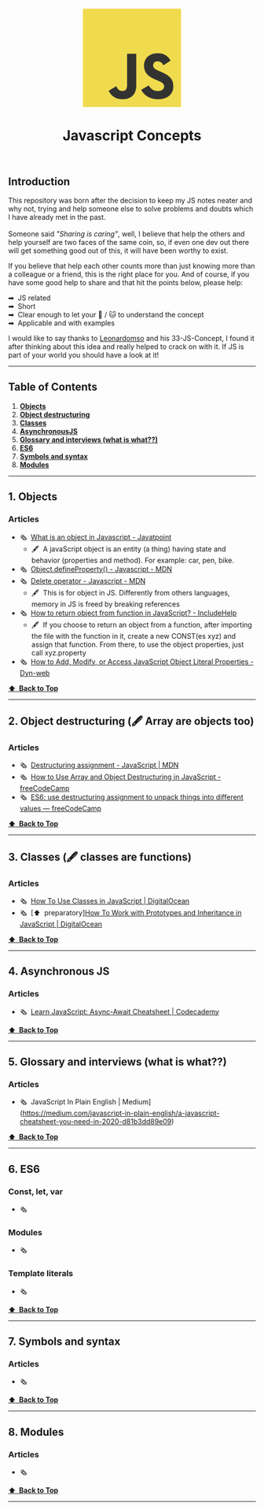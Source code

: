 <h1 align="center">
<br>
  <img src="/img/JavaScript-logo.png" alt="JS Concepts" width=200"></a>
  <br>
    <br>
  Javascript Concepts
  <br><br>
</h1>


## Introduction

This repository was born after the decision to keep my JS notes neater and why not, trying and help someone else to solve problems and doubts which I have already met in the past.<br><br>Someone said <i>"Sharing is caring"</i>, well, I believe that help the others and help yourself are two faces of the same coin, so, if even one dev out there will get something good out of this, it will have been worthy to exist.

If you believe that help each other counts more than just knowing more than a colleague or a friend, this is the right place for you. 
And of course, if you have some good help to share and that hit the points below, please help:

➡&nbsp; JS related<br>
➡&nbsp; Short<br>
➡&nbsp; Clear enough to let your 🐶 / 🐱 to understand the concept<br>
➡&nbsp; Applicable and with examples<br>


I would like to say thanks to <a href="https://github.com/leonardomso/33">Leonardomso</a> and his 33-JS-Concept, I found it after thinking about this idea and really helped to crack on with it. If JS is part of your world you should have a look at it!<br>

---

## Table of Contents

1. **[Objects](#1-objects)**
2. **[Object destructuring](#2-object-destructuring--array-are-objects-too)**
3. **[Classes](#3-classes--classes-are-functions)**
4. **[AsynchronousJS](#4-Asynchronous-JS)**
5. **[Glossary and interviews (what is what??)](#5-glossary-and-interviews-what-is-what)**
6. **[ES6](#6-ES6)**
7. **[Symbols and syntax](#7-symbols-and-syntax)**
8. **[Modules](#8-Modules)**

---

## 1. Objects

### Articles



 * 🗞&nbsp; [What is an object in Javascript - Javatpoint](https://www.javatpoint.com/javascript-objects)
      * 🖋&nbsp;  A javaScript object is an entity (a thing) having state and behavior (properties and method). For example: car, pen, bike.
 * 🗞&nbsp; [Object.defineProperty() - Javascript - MDN](https://developer.mozilla.org/en-US/docs/Web/JavaScript/Reference/Global_Objects/Object/defineProperty)
 * 🗞&nbsp; [Delete operator - Javascript - MDN](https://developer.mozilla.org/en-US/docs/Web/JavaScript/Reference/Operators/delete)
      * 🖋&nbsp;  This is for object in JS. Differently from others languages, memory in JS is freed by breaking references
 * 🗞&nbsp; [How to return object from function in JavaScript? - IncludeHelp](https://www.includehelp.com/code-snippets/return-object-from-function-in-javascript.aspx)
      * 🖋&nbsp;  If you choose to return an object from a function, after importing the file with the function in it, create a new CONST(es xyz) and assign that function. From there, to use the object properties, just call xyz.property
 * 🗞&nbsp; [How to Add, Modify, or Access JavaScript Object Literal Properties - Dyn-web](https://www.dyn-web.com/tutorials/object-literal/properties.php)


**[⬆&nbsp; Back to Top](#table-of-contents)**

---

## 2. Object destructuring (🖋 Array are objects too)

### Articles

 * 🗞&nbsp; [Destructuring assignment - JavaScript | MDN](https://developer.mozilla.org/en-US/docs/Web/JavaScript/Reference/Operators/Destructuring_assignment)
 * 🗞&nbsp; [How to Use Array and Object Destructuring in JavaScript - freeCodeCamp](https://www.freecodecamp.org/news/array-and-object-destructuring-in-javascript/)
 * 🗞&nbsp; [ES6: use destructuring assignment to unpack things into different values — freeCodeCamp](https://forum.freecodecamp.org/t/es6-use-destructuring-assignment-to-assign-variables-from-objects-help/223672)


**[⬆&nbsp; Back to Top](#table-of-contents)**

---

## 3. Classes (🖋 classes are functions)

### Articles

 * 🗞&nbsp; [How To Use Classes in JavaScript | DigitalOcean](https://www.digitalocean.com/community/tutorials/understanding-classes-in-javascript)
 * 🗞&nbsp; [⬆&nbsp; preparatory][How To Work with Prototypes and Inheritance in JavaScript | DigitalOcean](https://www.digitalocean.com/community/tutorials/understanding-prototypes-and-inheritance-in-javascript)
 

**[⬆&nbsp; Back to Top](#table-of-contents)**

---

## 4. Asynchronous JS

### Articles

 * 🗞&nbsp; [Learn JavaScript: Async-Await Cheatsheet | Codecademy](https://www.codecademy.com/learn/introduction-to-javascript/modules/asynch-js/cheatsheet)
 

**[⬆&nbsp; Back to Top](#table-of-contents)**

---

## 5. Glossary and interviews (what is what??)

### Articles

 * 🗞&nbsp; JavaScript In Plain English | Medium](https://medium.com/javascript-in-plain-english/a-javascript-cheatsheet-you-need-in-2020-d81b3dd89e09)
 

**[⬆&nbsp; Back to Top](#table-of-contents)**

---
## 6. ES6
### Const, let, var

 * 🗞&nbsp;
 
### Modules

 * 🗞&nbsp;
 
 ### Template literals

 * 🗞&nbsp;
 

**[⬆&nbsp; Back to Top](#table-of-contents)**

---

## 7. Symbols and syntax

### Articles

 * 🗞&nbsp; 
 

**[⬆&nbsp; Back to Top](#table-of-contents)**

---

## 8. Modules

### Articles

 * 🗞&nbsp; 
 

**[⬆&nbsp; Back to Top](#table-of-contents)**

---


